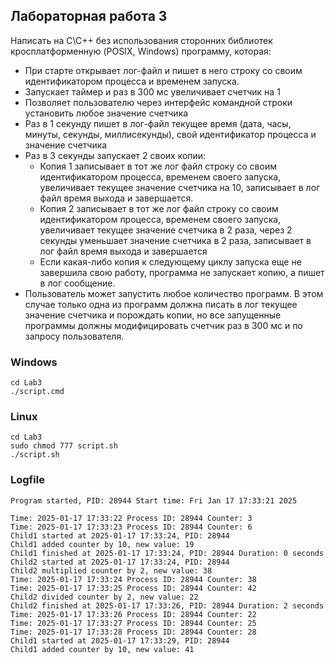 ## Лабораторная работа 3

Написать на C\C++ без использования сторонних библиотек кросплатформенную (POSIX, Windows) программу, которая:
 - При старте открывает лог-файл и пишет в него строку со своим идентификатором процесса и временем запуска.
 - Запускает таймер и раз в 300 мс увеличивает счетчик на 1
 - Позволяет пользователю через интерфейс командной строки установить любое значение счетчика
 - Раз в 1 секунду пишет в лог-файл текущее время (дата, часы, минуты, секунды, миллисекунды), свой идентификатор процесса и значение счетчика
 - Раз в 3 секунды запускает 2 своих копии:
    - Копия 1 записывает в тот же лог файл строку со своим идентификатором процесса, временем своего запуска, увеличивает текущее значение счетчика на 10, записывает в лог файл время выхода и завершается.
    - Копия 2 записывает в тот же лог файл строку со своим идентификатором процесса, временем своего запуска, увеличивает текущее значение счетчика в 2 раза, через 2 секунды уменьшает значение счетчика в 2 раза, записывает в лог файл время выхода и завершается
    - Если какая-либо копия к следующему циклу запуска еще не завершила свою работу, программа не запускает копию, а пишет в лог сообщение.
- Пользователь может запустить любое количество программ. В этом случае только одна из программ должна писать в лог текущее значение счетчика и порождать копии, но все запущенные программы должны модифицировать счетчик раз в 300 мс и по запросу пользователя.

### Windows
```
cd Lab3
./script.cmd
```

### Linux
```
cd Lab3
sudo chmod 777 script.sh
./script.sh
```

### Logfile

```
Program started, PID: 28944 Start time: Fri Jan 17 17:33:21 2025

Time: 2025-01-17 17:33:22 Process ID: 28944 Counter: 3
Time: 2025-01-17 17:33:23 Process ID: 28944 Counter: 6
Child1 started at 2025-01-17 17:33:24, PID: 28944
Child1 added counter by 10, new value: 19
Child1 finished at 2025-01-17 17:33:24, PID: 28944 Duration: 0 seconds
Child2 started at 2025-01-17 17:33:24, PID: 28944
Child2 multiplied counter by 2, new value: 38
Time: 2025-01-17 17:33:24 Process ID: 28944 Counter: 38
Time: 2025-01-17 17:33:25 Process ID: 28944 Counter: 42
Child2 divided counter by 2, new value: 22
Child2 finished at 2025-01-17 17:33:26, PID: 28944 Duration: 2 seconds
Time: 2025-01-17 17:33:26 Process ID: 28944 Counter: 22
Time: 2025-01-17 17:33:27 Process ID: 28944 Counter: 25
Time: 2025-01-17 17:33:28 Process ID: 28944 Counter: 28
Child1 started at 2025-01-17 17:33:29, PID: 28944
Child1 added counter by 10, new value: 41
```